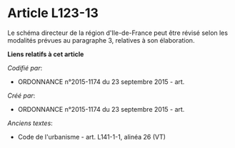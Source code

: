 # Article L123-13

Le schéma directeur de la région d'Ile-de-France peut être révisé selon les modalités prévues au paragraphe 3, relatives à
son élaboration.

**Liens relatifs à cet article**

_Codifié par_:

  - ORDONNANCE n°2015-1174 du 23 septembre 2015 - art.

_Créé par_:

  - ORDONNANCE n°2015-1174 du 23 septembre 2015 - art.

_Anciens textes_:

  - Code de l'urbanisme - art. L141-1-1, alinéa 26 (VT)
